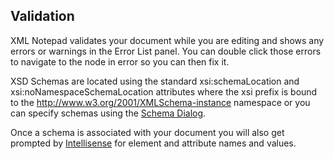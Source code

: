 
## Validation

XML Notepad validates your document while you are editing and shows any errors or warnings in the Error List panel. You can double click those errors to navigate to the node in error so you can then fix it.

XSD Schemas are located using the standard xsi:schemaLocation and xsi:noNamespaceSchemaLocation attributes where the xsi prefix is bound to the http://www.w3.org/2001/XMLSchema-instance namespace or you can specify schemas using the [Schema Dialog](../schemas/).

Once a schema is associated with your document you will also get prompted by [Intellisense](../intellisense/) for element and attribute names and values.
